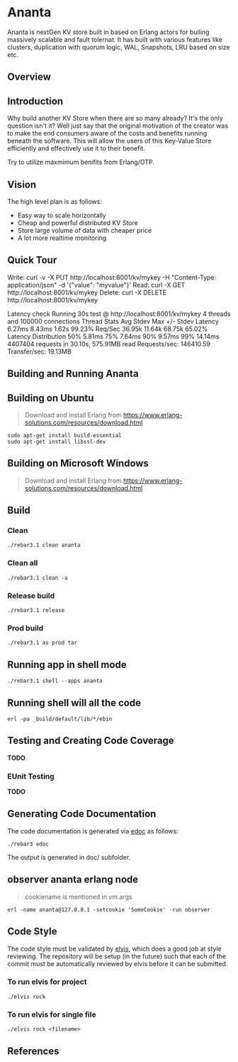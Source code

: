 # Ananta
Ananta is nextGen KV store built in based on Erlang actors for builing massively scalable and fault tolernat. 
It has built with various features like clusters, duplication with quorum logic, WAL, Snapshots, LRU based on size etc. 

## Overview


## Introduction

Why build another KV Store when there are so many already?
It's the only question isn't it? Well just say that the original motivation
of the creator was to make the end consumers aware of the costs and benefits
running beneath the software. This will allow the users of this Key-Value Store
efficiently and effectively use it to their benefit.

Try to utilize maxmimum benifits from Erlang/OTP.

## Vision

The high level plan is as follows:

* Easy way to scale horizontally  
* Cheap and powerful distributed KV Store
* Store large volume of data with cheaper price
* A lot more realtime monitoring

## Quick Tour

Write:
curl -v -X PUT http://localhost:8001/kv/mykey      -H "Content-Type: application/json"      -d '{"value": "myvalue"}'
Read:
curl -X GET http://localhost:8001/kv/mykey
Delete:
curl -X DELETE http://localhost:8001/kv/mykey

Latency check
Running 30s test @ http://localhost:8001/kv/mykey
  4 threads and 100000 connections
  Thread Stats   Avg      Stdev     Max   +/- Stdev
    Latency     6.27ms    8.43ms   1.62s    99.23%
    Req/Sec    36.95k    11.64k   68.75k    65.02%
  Latency Distribution
     50%    5.81ms
     75%    7.64ms
     90%    9.57ms
     99%   14.14ms
  4407404 requests in 30.10s, 575.91MB read
 Requests/sec: 146410.59
 Transfer/sec:     19.13MB


## Building and Running Ananta


## Building on Ubuntu

> Download and install Erlang from
> https://www.erlang-solutions.com/resources/download.html
 
    sudo apt-get install build-essential
    sudo apt-get install libssl-dev

## Building on Microsoft Windows

> Download and install Erlang from
> https://www.erlang-solutions.com/resources/download.html

## Build

### Clean 

    ./rebar3.1 clean ananta

### Clean all 

    ./rebar3.1 clean -a

### Release build

    ./rebar3.1 release

### Prod build

    ./rebar3.1 as prod tar
    
## Running app in shell mode

    ./rebar3.1 shell --apps ananta

## Running shell will all the code

    erl -pa _build/default/lib/*/ebin
    
## Testing and Creating Code Coverage

**TODO**
    
### EUnit Testing

**TODO**

## Generating Code Documentation

The code documentation is generated via [edoc](http://erlang.org/doc/apps/edoc/chapter.html) as follows:

    ./rebar3 edoc

The output is generated in doc/ subfolder.

## observer ananta erlang node

> cookiename is mentioned in vm.args

    erl -name ananta@127.0.0.1 -setcookie 'SomeCookie' -run observer

## Code Style

The code style must be validated by [elvis](https://github.com/inaka/elvis),
which does a good job at style reviewing. The repository will be setup (in the
future) such that each of the commit must be automatically reviewed by
elvis before it can be submitted.

### To run elvis for project

    ./elvis rock

### To run elvis for single file

    ./elvis rock <filename>

## References





